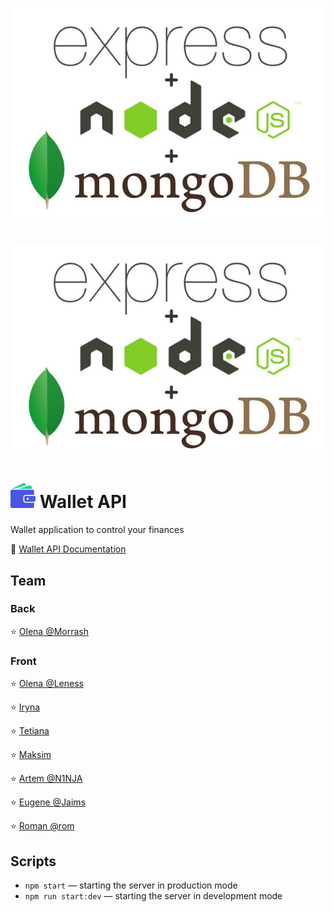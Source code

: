 ![banner](./node.jpg)

# <img src="./node.jpg" width="600">

# ![Wallet](./wallet.png) Wallet API

Wallet application to control your finances

:wrench: [Wallet API Documentation](https://wallet-team-project.herokuapp.com/api/api-docs/)

## Team

### Back

:star: [Olena @Morrash](https://github.com/ElenaKononenko)

### Front

:star: [Olena @Leness](https://github.com/leness)

:star: [Iryna](https://github.com/Iryna1320)

:star: [Tetiana](https://github.com/Tetiana-Lykhovei)

:star: [Maksim](https://github.com/MaksimLisovoi)

:star: [Artem @N1NJA](https://github.com/Matviienko-Artem)

:star: [Eugene @Jaims](https://github.com/Eugene-36)

:star: [Roman @rom](https://github.com/Roman-Y-K)

## Scripts

- `npm start` &mdash; starting the server in production mode
- `npm run start:dev` &mdash; starting the server in development mode
